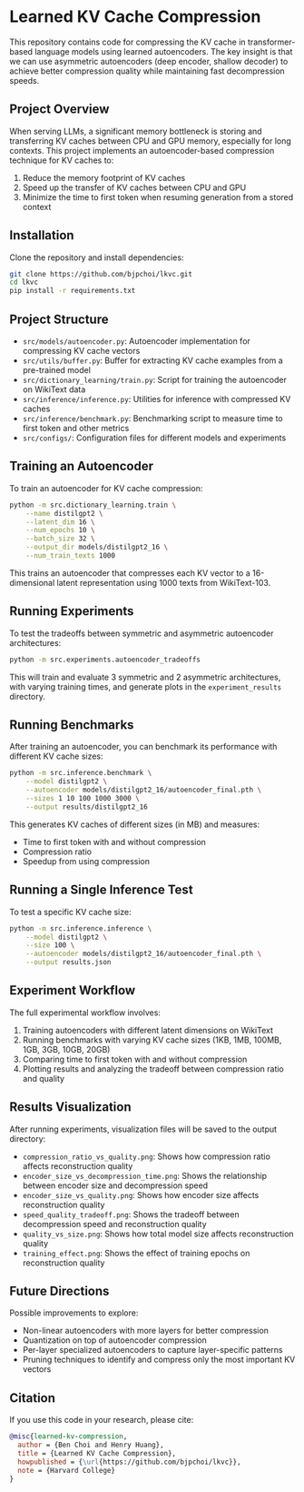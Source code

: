 # Learned KV Cache Compression

This repository contains code for compressing the KV cache in transformer-based language models using learned autoencoders. The key insight is that we can use asymmetric autoencoders (deep encoder, shallow decoder) to achieve better compression quality while maintaining fast decompression speeds.


## Project Overview

When serving LLMs, a significant memory bottleneck is storing and transferring KV caches between CPU and GPU memory, especially for long contexts. This project implements an autoencoder-based compression technique for KV caches to:

1. Reduce the memory footprint of KV caches
2. Speed up the transfer of KV caches between CPU and GPU
3. Minimize the time to first token when resuming generation from a stored context

## Installation

Clone the repository and install dependencies:

```bash
git clone https://github.com/bjpchoi/lkvc.git
cd lkvc
pip install -r requirements.txt
```

## Project Structure

- `src/models/autoencoder.py`: Autoencoder implementation for compressing KV cache vectors
- `src/utils/buffer.py`: Buffer for extracting KV cache examples from a pre-trained model
- `src/dictionary_learning/train.py`: Script for training the autoencoder on WikiText data
- `src/inference/inference.py`: Utilities for inference with compressed KV caches
- `src/inference/benchmark.py`: Benchmarking script to measure time to first token and other metrics
- `src/configs/`: Configuration files for different models and experiments

## Training an Autoencoder

To train an autoencoder for KV cache compression:

```bash
python -m src.dictionary_learning.train \
    --name distilgpt2 \
    --latent_dim 16 \
    --num_epochs 10 \
    --batch_size 32 \
    --output_dir models/distilgpt2_16 \
    --num_train_texts 1000
```

This trains an autoencoder that compresses each KV vector to a 16-dimensional latent representation using 1000 texts from WikiText-103.

## Running Experiments

To test the tradeoffs between symmetric and asymmetric autoencoder architectures:

```bash
python -m src.experiments.autoencoder_tradeoffs
```

This will train and evaluate 3 symmetric and 2 asymmetric architectures, with varying training times, and generate plots in the `experiment_results` directory.

## Running Benchmarks

After training an autoencoder, you can benchmark its performance with different KV cache sizes:

```bash
python -m src.inference.benchmark \
    --model distilgpt2 \
    --autoencoder models/distilgpt2_16/autoencoder_final.pth \
    --sizes 1 10 100 1000 3000 \
    --output results/distilgpt2_16
```

This generates KV caches of different sizes (in MB) and measures:
- Time to first token with and without compression
- Compression ratio
- Speedup from using compression

## Running a Single Inference Test

To test a specific KV cache size:

```bash
python -m src.inference.inference \
    --model distilgpt2 \
    --size 100 \
    --autoencoder models/distilgpt2_16/autoencoder_final.pth \
    --output results.json
```

## Experiment Workflow

The full experimental workflow involves:

1. Training autoencoders with different latent dimensions on WikiText
2. Running benchmarks with varying KV cache sizes (1KB, 1MB, 100MB, 1GB, 3GB, 10GB, 20GB)
3. Comparing time to first token with and without compression
4. Plotting results and analyzing the tradeoff between compression ratio and quality

## Results Visualization

After running experiments, visualization files will be saved to the output directory:
- `compression_ratio_vs_quality.png`: Shows how compression ratio affects reconstruction quality
- `encoder_size_vs_decompression_time.png`: Shows the relationship between encoder size and decompression speed
- `encoder_size_vs_quality.png`: Shows how encoder size affects reconstruction quality
- `speed_quality_tradeoff.png`: Shows the tradeoff between decompression speed and reconstruction quality
- `quality_vs_size.png`: Shows how total model size affects reconstruction quality
- `training_effect.png`: Shows the effect of training epochs on reconstruction quality

## Future Directions

Possible improvements to explore:
- Non-linear autoencoders with more layers for better compression
- Quantization on top of autoencoder compression
- Per-layer specialized autoencoders to capture layer-specific patterns
- Pruning techniques to identify and compress only the most important KV vectors

## Citation

If you use this code in your research, please cite:

```bibtex
@misc{learned-kv-compression,
  author = {Ben Choi and Henry Huang},
  title = {Learned KV Cache Compression},
  howpublished = {\url{https://github.com/bjpchoi/lkvc}},
  note = {Harvard College}
}
```
